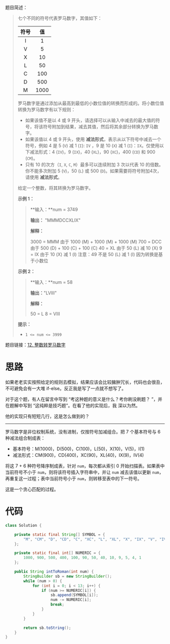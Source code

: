题目简述：

> 七个不同的符号代表罗马数字，其值如下：
>
> | 符号 |  值  |
> | :--: | :--: |
> |  I   |  1   |
> |  V   |  5   |
> |  X   |  10  |
> |  L   |  50  |
> |  C   | 100  |
> |  D   | 500  |
> |  M   | 1000 |
>
> 罗马数字是通过添加从最高到最低的小数位值的转换而形成的。将小数位值转换为罗马数字有以下规则：
>
> - 如果该值不是以 4 或 9 开头，请选择可以从输入中减去的最大值的符号，将该符号附加到结果，减去其值，然后将其余部分转换为罗马数字。
> - 如果该值以 4 或 9 开头，使用 **减法形式**，表示从以下符号中减去一个符号，例如 4 是 5 (`V`) 减 1 (`I`): `IV` ，9 是 10 (`X`) 减 1 (`I`)：`IX`。仅使用以下减法形式：4 (`IV`)，9 (`IX`)，40 (`XL`)，90 (`XC`)，400 (`CD`) 和 900 (`CM`)。
> - 只有 10 的次方（`I`, `X`, `C`, `M`）最多可以连续附加 3 次以代表 10 的倍数。你不能多次附加 5 (`V`)，50 (`L`) 或 500 (`D`)。如果需要将符号附加4次，请使用 **减法形式**。
>
> 给定一个整数，将其转换为罗马数字。
>
> **示例 1：**
>
> >  **输入：**num = 3749
> >
> > **输出：** "MMMDCCXLIX"
> >
> > **解释：**
> >
> > 3000 = MMM 由于 1000 (M) + 1000 (M) + 1000 (M)
> >  700 = DCC 由于 500 (D) + 100 (C) + 100 (C)
> >   40 = XL 由于 50 (L) 减 10 (X)
> >    9 = IX 由于 10 (X) 减 1 (I)
> > 注意：49 不是 50 (L) 减 1 (I) 因为转换是基于小数位
>
> **示例 2：**
>
> > **输入：**num = 58
> >
> > **输出：**"LVIII"
> >
> > **解释：**
> >
> > 50 = L
> >  8 = VIII
>
> **提示：**
>
> - `1 <= num <= 3999`

题目链接：[12. 整数转罗马数字](https://leetcode.cn/problems/integer-to-roman/)

# 思路

如果老老实实按照给定的规则去模拟，结果应该会比较臃肿冗长，代码也会很丑，不可避免会有一大堆 if-else。反正我是写了一点就不想写了。

对于这个题，有人在留言中写到 “考这种题的意义是什么？考你刷没刷题？ ”，并在题解中写到 “这纯粹是技巧题”。在看了他的实现后，我 深以为然。

他的实现只有短短几行，这是怎么做到的？

---

罗马数字是非位权制系统，没有进制，仅按符号加减组合。把 7 个基本符号与 6 种减法组合制成表：

- 基本符号：M(1000)，D(500)，C(100)，L(50)，X(10)，V(5)，I(1)
- 减法形式：CM(900)，CD(400)，XC(90)，XL(40)，IX(9)，IV(4)

将这 7 + 6 种符号降序制成表，针对 `num`，每次都从索引 0 开始扫描表。如果表中当前符号不小于 `num`，则将该符号插入字符串中，并让 `num` 减去该值以更新 `num`，再重复这一过程；表中当前符号小于 `num`，则转移至表中的下一符号。

这是一个贪心匹配的过程。

# 代码

```java
class Solution {

    private static final String[] SYMBOL = {
        "M", "CM", "D", "CD", "C", "XC", "L", "XL", "X", "IX", "V", "IV", "I"
    };

    private static final int[] NUMERIC = {
        1000, 900, 500, 400, 100, 90, 50, 40, 10, 9, 5, 4, 1
    };

    public String intToRoman(int num) {
        StringBuilder sb = new StringBuilder();
        while (num > 0) {
            for (int i = 0; i < 13; i++) {
                if (num >= NUMERIC[i]) {
                    sb.append(SYMBOL[i]);
                    num -= NUMERIC[i];
                    break;
                }
            }
        }

        return sb.toString();
    }
}
```

